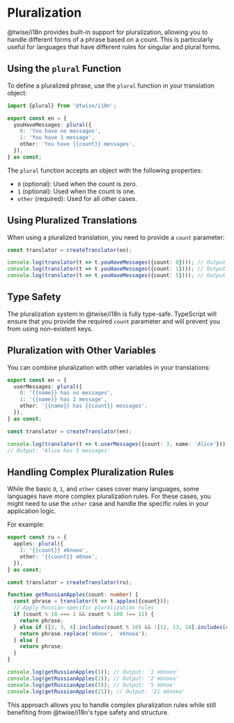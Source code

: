 # Pluralization

@twise/i18n provides built-in support for pluralization, allowing you to handle different forms of a phrase based on a count. This is particularly useful for languages that have different rules for singular and plural forms.

## Using the `plural` Function

To define a pluralized phrase, use the `plural` function in your translation object:

```typescript
import {plural} from '@twise/i18n';

export const en = {
  youHaveMessages: plural({
    0: 'You have no messages',
    1: 'You have 1 message',
    other: 'You have {{count}} messages',
  }),
} as const;
```

The `plural` function accepts an object with the following properties:

- `0` (optional): Used when the count is zero.
- `1` (optional): Used when the count is one.
- `other` (required): Used for all other cases.

## Using Pluralized Translations

When using a pluralized translation, you need to provide a `count` parameter:

```typescript
const translator = createTranslator(en);

console.log(translator(t => t.youHaveMessages({count: 0}))); // Output: 'You have no messages'
console.log(translator(t => t.youHaveMessages({count: 1}))); // Output: 'You have 1 message'
console.log(translator(t => t.youHaveMessages({count: 5}))); // Output: 'You have 5 messages'
```

## Type Safety

The pluralization system in @twise/i18n is fully type-safe. TypeScript will ensure that you provide the required `count` parameter and will prevent you from using non-existent keys.

## Pluralization with Other Variables

You can combine pluralization with other variables in your translations:

```typescript
export const en = {
  userMessages: plural({
    0: '{{name}} has no messages',
    1: '{{name}} has 1 message',
    other: '{{name}} has {{count}} messages',
  }),
} as const;

const translator = createTranslator(en);

console.log(translator(t => t.userMessages({count: 3, name: 'Alice'})));
// Output: 'Alice has 3 messages'
```

## Handling Complex Pluralization Rules

While the basic `0`, `1`, and `other` cases cover many languages, some languages have more complex pluralization rules. For these cases, you might need to use the `other` case and handle the specific rules in your application logic.

For example:

```typescript
export const ru = {
  apples: plural({
    1: '{{count}} яблоко',
    other: '{{count}} яблок',
  }),
} as const;

const translator = createTranslator(ru);

function getRussianApples(count: number) {
  const phrase = translator(t => t.apples({count}));
  // Apply Russian-specific pluralization rules
  if (count % 10 === 1 && count % 100 !== 11) {
    return phrase;
  } else if ([2, 3, 4].includes(count % 10) && ![12, 13, 14].includes(count % 100)) {
    return phrase.replace('яблок', 'яблока');
  } else {
    return phrase;
  }
}

console.log(getRussianApples(1)); // Output: '1 яблоко'
console.log(getRussianApples(2)); // Output: '2 яблока'
console.log(getRussianApples(5)); // Output: '5 яблок'
console.log(getRussianApples(21)); // Output: '21 яблоко'
```

This approach allows you to handle complex pluralization rules while still benefiting from @twise/i18n's type safety and structure.
